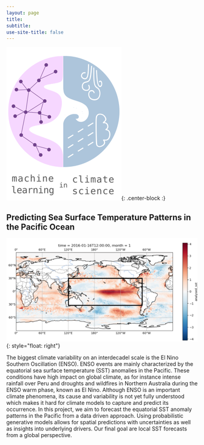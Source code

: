 ```yaml
---
layout: page
title:
subtitle:
use-site-title: false
---
```

![MLCS-Logo](/img/mlcs_logo_small.png){: .center-block :}

## Predicting Sea Surface Temperature Patterns in the Pacific Ocean

![SSTA-2016](/img/ssta_elnino_2016.png){: style="float: right"}

The biggest climate variability on an interdecadel scale is the El Nino Southern Oscillation (ENSO).  ENSO events are mainly characterized by the equatorial sea surface temperature (SST) anomalies in the Pacific. These conditions have high impact on global climate, as for instance intense rainfall over Peru and droughts and wildfires in Northern Australia during the ENSO warm phase, known as El Nino.  Although ENSO is an important climate phenomena, its cause and variability is not yet fully understood which makes it hard for climate models to capture and predict its occurrence.
In this project, we aim to forecast the equatorial SST anomaly patterns in the Pacific from a data driven approach. Using probabilistic generative models allows for spatial predictions with uncertainties as well as insights into underlying drivers. Our final goal are local SST forecasts from a global perspective. 

